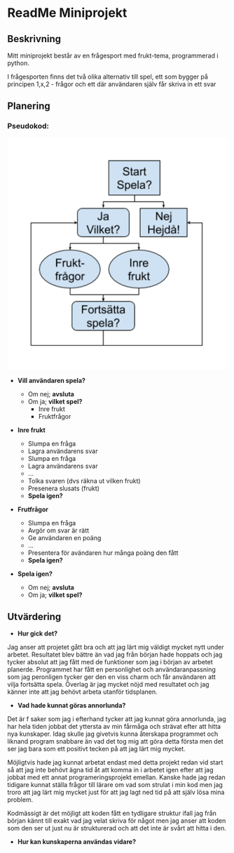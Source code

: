 # ReadMe Miniprojekt

## **Beskrivning**

Mitt miniprojekt består av en frågesport med frukt-tema, programmerad i python. 

I frågesporten finns det två olika alternativ till spel, ett som bygger på principen 1,x,2 - frågor och ett där användaren själv får skriva in ett svar

## **Planering**

### Pseudokod:

![Pseudokod](https://github.com/abbindustrigymnasium/programmering-1-miniprojekt-abbhilgwi/blob/master/Pseudokod.PNG)

* **Vill användaren spela?**
  * Om nej; **avsluta**
  * Om ja; **vilket spel?**
    * Inre frukt
    * Fruktfrågor
    
* **Inre frukt**
  * Slumpa en fråga
  * Lagra användarens svar
  * Slumpa en fråga
  * Lagra användarens svar
  * ...
  * Tolka svaren (dvs räkna ut vilken frukt)
  * Presenera slusats (frukt)
  * **Spela igen?**


* **Frutfrågor**
  * Slumpa en fråga
  * Avgör om svar är rätt
  * Ge användaren en poäng
  * ...
  * Presentera för avändaren hur många poäng den fått
  * **Spela igen?**

* **Spela igen?**
  * Om nej; **avsluta**
  * Om ja; **vilket spel?**

## **Utvärdering**

* **Hur gick det?**

Jag anser att projetet gått bra och att jag lärt mig väldigt mycket nytt under arbetet. Resultatet blev bättre än vad jag från början hade hoppats och jag tycker absolut att jag fått med de funktioner som jag i början av arbetet planerde. Programmet har fått en personlighet och användaranpassning som jag peronligen tycker ger den en viss charm och får användaren att vilja fortsätta spela. Överlag är jag mycket nöjd med resultatet och jag känner inte att jag behövt arbeta utanför tidsplanen. 

* **Vad hade kunnat göras annorlunda?**

Det är f saker som jag i efterhand tycker att jag kunnat göra annorlunda, jag har hela tiden jobbat det yttersta av min fårmåga och strävat efter att hitta nya kunskaper. Idag skulle jag givetvis kunna återskapa programmet och liknand program snabbare än vad det tog mig att göra detta första men det ser jag bara som ett positivt tecken på att jag lärt mig mycket.

Möjligtvis hade jag kunnat arbetat endast med detta projekt redan vid start så att jag inte behövt ägna tid åt att komma in i arbetet igen efter att jag jobbat med ett annat programeringsprojekt emellan. Kanske hade jag redan tidigare kunnat ställa frågor till lärare om vad som strulat i min kod men jag troro att jag lärt mig mycket just för att jag lagt ned tid på att själv lösa mina problem. 

Kodmässigt är det möjligt att koden fått en tydligare struktur ifall jag från början kännt till exakt vad jag velat skriva för något men jag anser att koden som den ser ut just nu är strukturerad och att det inte är svårt att hitta i den. 

* **Hur kan kunskaperna användas vidare?**


